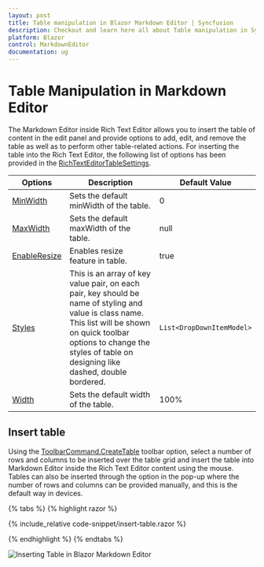 ```yaml
---
layout: post
title: Table manipulation in Blazor Markdown Editor | Syncfusion
description: Checkout and learn here all about Table manipulation in Syncfusion Blazor Markdown Editor and more.
platform: Blazor
control: MarkdownEditor
documentation: ug
---
```


# Table Manipulation in Markdown Editor

The Markdown Editor inside Rich Text Editor allows you to insert the table of content in the edit panel and provide options to add, edit, and remove the table as well as to perform other table-related actions. For inserting the table into the Rich Text Editor, the following list of options has been provided in the [RichTextEditorTableSettings](https://help.syncfusion.com/cr/blazor/Syncfusion.Blazor.RichTextEditor.RichTextEditorTableSettings.html).

| Options | Description | Default Value |
|----------------|---------|-----------------------------|
| [MinWidth](https://help.syncfusion.com/cr/blazor/Syncfusion.Blazor.RichTextEditor.RichTextEditorTableSettings.html#Syncfusion_Blazor_RichTextEditor_RichTextEditorTableSettings_MinWidth) | Sets the default minWidth of the table. | 0 |
| [MaxWidth](https://help.syncfusion.com/cr/blazor/Syncfusion.Blazor.RichTextEditor.RichTextEditorTableSettings.html#Syncfusion_Blazor_RichTextEditor_RichTextEditorTableSettings_MaxWidth) | Sets the default maxWidth of the table. | null |
| [EnableResize](https://help.syncfusion.com/cr/blazor/Syncfusion.Blazor.RichTextEditor.RichTextEditorTableSettings.html#Syncfusion_Blazor_RichTextEditor_RichTextEditorTableSettings_EnableResize) | Enables resize feature in table.| true |
| [Styles](https://help.syncfusion.com/cr/blazor/Syncfusion.Blazor.RichTextEditor.RichTextEditorTableSettings.html#Syncfusion_Blazor_RichTextEditor_RichTextEditorTableSettings_Styles) | This is an array of key value pair, on each pair, key should be name of styling and value is class name. This list will be shown on quick toolbar options to change the styles of table on designing like dashed, double bordered. | `List<DropDownItemModel>` |
| [Width](https://help.syncfusion.com/cr/blazor/Syncfusion.Blazor.RichTextEditor.RichTextEditorTableSettings.html#Syncfusion_Blazor_RichTextEditor_RichTextEditorTableSettings_Width) | Sets the default width of the table. | 100% |

## Insert table

Using the [ToolbarCommand.CreateTable](https://help.syncfusion.com/cr/blazor/Syncfusion.Blazor.RichTextEditor.ToolbarCommand.html#Syncfusion_Blazor_RichTextEditor_ToolbarCommand_CreateTable) toolbar option, select a number of rows and columns to be inserted over the table grid and insert the table into Markdown Editor inside the Rich Text Editor content using the mouse. Tables can also be inserted through the option in the pop-up where the number of rows and columns can be provided manually, and this is the default way in devices.

{% tabs %}
{% highlight razor %}

{% include_relative code-snippet/insert-table.razor %}

{% endhighlight %}
{% endtabs %}

![Inserting Table in Blazor Markdown Editor](../images/blazor-markdown-editor-insert-table.png)

